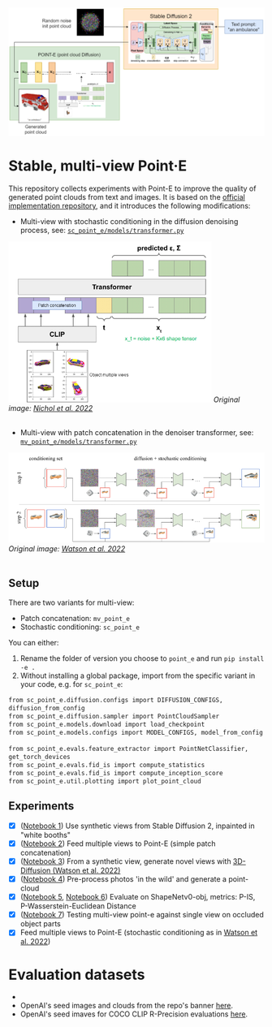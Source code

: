 
<img src="img/stable_pointe.png" width="650px" alt="Pipeline for point-e on top of stable diffusion 2" />

# Stable, multi-view Point·E
This repository collects experiments with Point-E to improve the quality of generated point clouds from text and images.
It is based on the [official implementation repository](https://github.com/openai/point-e), and it introduces the following modifications:

- Multi-view with stochastic conditioning in the diffusion denoising process, see: [`sc_point_e/models/transformer.py`](/sc_point_e/models/transformer.py)
<img src="img/modified_pointe.png" width="400px" alt="Pipeline for point-e on top of stable diffusion 2" />
<em>Original image: <a href="https://arxiv.org/abs/2212.08751">Nichol et al. 2022</a></em>
<br>
<br>

- Multi-view with patch concatenation in the denoiser transformer, see: [`mv_point_e/models/transformer.py`](/mv_point_e/models/transformer.py)
<img src="img/3d_diffusion.png" width="550px" alt="Pipeline for point-e on top of stable diffusion 2" />
<em>Original image: <a href="https://arxiv.org/abs/2210.04628">Watson et al. 2022</a></em>
<br>
<br>

## Setup
There are two variants for multi-view:
- Patch concatenation: `mv_point_e`
- Stochastic conditioning: `sc_point_e`

You can either: 
1. Rename the folder of version you choose to `point_e` and run `pip install -e .` 
2. Without installing a global package, import from the specific variant in your code, e.g. for `sc_point_e`:
```
from sc_point_e.diffusion.configs import DIFFUSION_CONFIGS, diffusion_from_config
from sc_point_e.diffusion.sampler import PointCloudSampler
from sc_point_e.models.download import load_checkpoint
from sc_point_e.models.configs import MODEL_CONFIGS, model_from_config

from sc_point_e.evals.feature_extractor import PointNetClassifier, get_torch_devices
from sc_point_e.evals.fid_is import compute_statistics
from sc_point_e.evals.fid_is import compute_inception_score
from sc_point_e.util.plotting import plot_point_cloud
```

## Experiments
- [x] ([Notebook 1](notebooks/1_local_stable_point_e.ipynb)) Use synthetic views from Stable Diffusion 2, inpainted in "white booths"
- [x] ([Notebook 2](notebooks/2_local_srncars_multiview_point_e.ipynb)) Feed multiple views to Point-E (simple patch concatenation)
- [x] ([Notebook 3](3d-diffusion/3_local_stable3dim_multiview_point_e.ipynb)) From a synthetic view, generate novel views with [3D-Diffusion (Watson et al. 2022)](https://3d-diffusion.github.io)
- [x] ([Notebook 4](notebooks/4_local_photo_point_e.ipynb)) Pre-process photos 'in the wild' and generate a point-cloud
- [x] ([Notebook 5](notebooks/5_eval_single_obj.ipynb), [Notebook 6](notebooks/6_eval_shapenet.ipynb)) Evaluate on ShapeNetv0-obj, metrics: P-IS, P-Wasserstein-Euclidean Distance
- [x] ([Notebook 7](notebooks/7_eval_views_pika.ipynb)) Testing multi-view point-e against single view on occluded object parts
- [x] Feed multiple views to Point-E (stochastic conditioning as in [Watson et al. 2022](https://arxiv.org/abs/2210.04628))

# Evaluation datasets

- 
- OpenAI's seed images and clouds from the repo's banner [here](https://openaipublic.azureedge.net/main/point-e/banner_pcs.zip).
- OpenAI's seed imaves for COCO CLIP R-Precision evaluations [here](https://openaipublic.azureedge.net/main/point-e/coco_images.zip).
